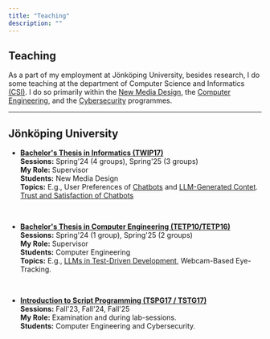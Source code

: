```yaml
---
title: "Teaching"
description: ""
---
```

## Teaching

As a part of my employment at Jönköping University, besides research, I do some teaching at the department of Computer Science and Informatics [(CSI)](https://ju.se/en/about-us/school-of-engineering/organisation/computer-science-and-informatics.html). I do so primarily within the [New Media Design](https://ju.se/en/study-at-ju/our-programmes/bachelor-programmes/graphic-design-and-web-development-autumn-2025-ku018.html), the [Computer Engineering](https://ju.se/studera/valj-utbildning/program/program-pa-grundniva/datateknik--mjukvaruutveckling-och-mobila-plattformar-ht2025-52558.html), and the [Cybersecurity](https://ju.se/en/study-at-ju/our-programmes/master-programmes/cybersecurity-one-year-master-autumn-2025-mu135.html) programmes. 
<br>

---
## Jönköping University

* **[Bachelor's Thesis in Informatics (TWIP17)](https://ju.se/student/en/studies/courses.html?year=2025&id=9aa7c147-53c2-11ee-a5dc-cb3014e64cd6)** <br>
    __Sessions:__ Spring'24 (4 groups), Spring'25 (3 groups) <br>
    __My Role:__ Supervisor <br>
    __Students:__ New Media Design <br>
    __Topics:__ E.g., User Preferences of [Chatbots](https://www.diva-portal.org/smash/record.jsf?pid=diva2%3A1866675&dswid=8555) and [LLM-Generated Contet](https://www.diva-portal.org/smash/record.jsf?pid=diva2%3A1867930&dswid=-5425). [Trust and Satisfaction of Chatbots](https://www.diva-portal.org/smash/record.jsf?pid=diva2%3A1866271&dswid=7517)<br>
<br>

* **[Bachelor's Thesis in Computer Engineering (TETP10/TETP16)](https://ju.se/student/studier/kurser.html?year=2025&id=1822b1d7-4804-11ee-b374-0ddf78204e2c)** <br>
    __Sessions:__ Spring'24 (1 group), Spring'25 (2 groups) <br>
    __My Role:__ Supervisor <br>
    __Students:__ Computer Engineering <br>
    __Topics:__ E.g., [LLMs in Test-Driven Development](https://www.diva-portal.org/smash/record.jsf?pid=diva2%3A1878232&dswid=-1542), Webcam-Based Eye-Tracking.<br>
<br>

* **[Introduction to Script Programming (TSPG17 / TSTG17)](https://pr-ju.github.io/course-material/courses/introduction-to-script-programming/)** <br>
    __Sessions:__ Fall'23, Fall'24, Fall'25 <br>
    __My Role:__ Examination and during lab-sessions. <br>
    __Students:__  Computer Engineering and Cybersecurity. <br>